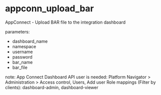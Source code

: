 # appconn_upload_bar

AppConnect - Upload BAR file to the integration dashboard
  
parameters:
- dashboard_name
- namespace
- username
- password
- bar_name
- bar_file
  
note: App Connect Dashboard API user is needed:
      Platform Navigator > Administration > Access control, Users, Add user
      Role mappings (Filter by clients): dashboard-admin, dashboard-viewer
